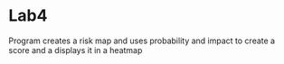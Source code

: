 # Lab4
Program creates a risk map and uses probability and impact to create a score and a displays it in a heatmap  
